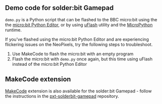 ## Demo code for solder:bit Gamepad

`demo.py` is a Python script that can be flashed to the BBC micro:bit using the the [micro:bit Python Editor](https://python.microbit.org/), or by using [uFlash](https://uflash.readthedocs.io/en/latest/) utility and the [MicroPython](https://tech.microbit.org/software/micropython/) runtime.

If you've flashed using the micro:bit Python Editor and are experiencing flickering issues on the NeoPixels, try the following steps to troubleshoot.

1. Use MakeCode to flash the micro:bit with an empty program 
2. Flash the micro:bit with `demo.py` once again, but this time using uFlash instead of the micro:bit Python Editor

## MakeCode extension

[MakeCode](https://makecode.microbit.org/) extension is also available for the solder:bit Gamepad - follow the instructions in the [pxt-solderbit-gamepad](https://github.com/devices-lab/pxt-solderbit-gamepad) repository.
